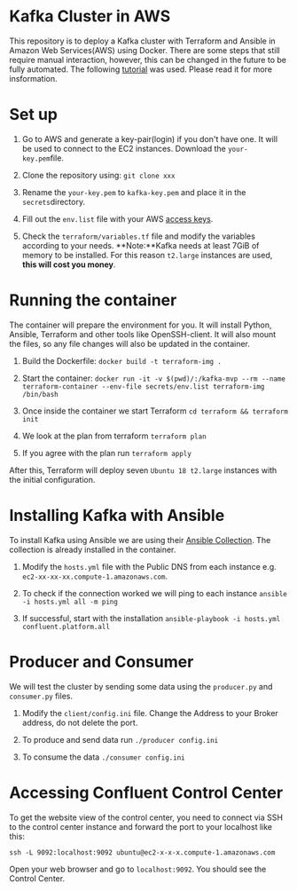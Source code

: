 # Kafka Cluster in AWS

This repository is to deploy a Kafka cluster with Terraform and Ansible in Amazon Web Services(AWS) using Docker.
There are some steps that still require manual interaction, however, this can be changed in the future to be fully automated.
The following [tutorial](https://github.com/mlomboglia/kafka-cluster-infra) was used. Please read it for more insformation.

# Set up

1) Go to AWS and generate a key-pair(login) if you don't have one. It will be used to connect to the EC2 instances.
    Download the `your-key.pem`file.

2) Clone the repository using:
    `git clone xxx`

3) Rename the `your-key.pem` to `kafka-key.pem` and place it in the `secrets`directory.

4) Fill out the `env.list` file with your AWS [access keys](https://docs.aws.amazon.com/cli/latest/userguide/cli-configure-envvars.html).

5) Check the `terraform/variables.tf` file and modify the variables according to your needs. **Note:**Kafka needs at least 7GiB of memory to be installed. For this reason `t2.large` instances are used, **this will cost you money**.

# Running the container
The container will prepare the environment for you. It will install Python, Ansible, Terraform and other tools like OpenSSH-client.
It will also mount the files, so any file changes will also be updated in the container.

1) Build the Dockerfile:
    `docker build -t terraform-img .`

2) Start the container:
    `docker run -it -v $(pwd)/:/kafka-mvp --rm --name terraform-container --env-file secrets/env.list terraform-img /bin/bash`

3) Once inside the container we start Terraform
    `cd terraform && terraform init`

4) We look at the plan from terraform 
    `terraform plan`

5) If you agree with the plan run
    `terraform apply`

After this, Terraform will deploy seven `Ubuntu 18 t2.large` instances with the initial configuration.

# Installing Kafka with Ansible
To install Kafka using Ansible we are using their [Ansible Collection](https://github.com/confluentinc/cp-ansible). 
The collection is already installed in the container.

1) Modify the `hosts.yml` file with the Public DNS from each instance e.g. `ec2-xx-xx-xx.compute-1.amazonaws.com`. 

2) To check if the connection worked we will ping to each instance
    `ansible -i hosts.yml all -m ping`

3) If successful, start with the installation
    `ansible-playbook -i hosts.yml confluent.platform.all`

# Producer and Consumer
We will test the cluster by sending some data using the `producer.py` and `consumer.py` files.

1) Modify the `client/config.ini` file. Change the Address to your Broker address, do not delete the port.

2) To produce and send data run
    `./producer config.ini`

3) To consume the data 
    `./consumer config.ini`

# Accessing Confluent Control Center
To get the website view of the control center, you need to connect via SSH to the control center instance and forward the port to your localhost like this:

`ssh -L 9092:localhost:9092 ubuntu@ec2-x-x-x.compute-1.amazonaws.com`

Open your web browser and go to `localhost:9092`. You should see the Control Center.



